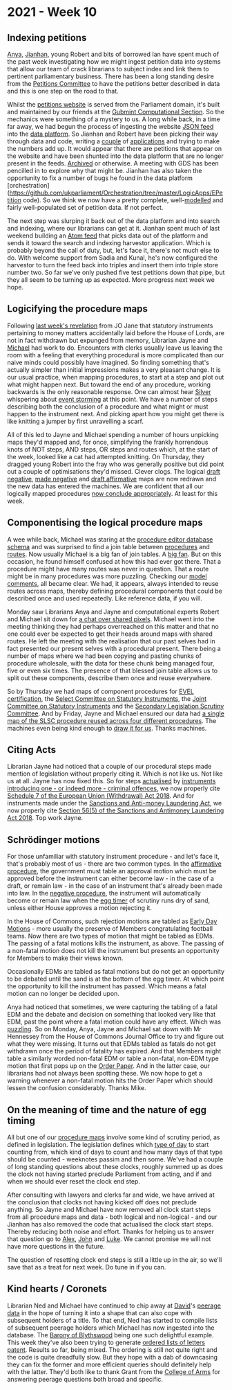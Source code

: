 # 2021 - Week 10

## Indexing petitions

[Anya](https://twitter.com/bitten_), [Jianhan](https://twitter.com/jianhanzhu), young Robert and bits of borrowed Ian have spent much of the past week investigating how we might ingest petition data into systems that allow our team of crack librarians to subject index and link them to pertinent parliamentary business. There has been a long standing desire from the [Petitions Committee](https://committees.parliament.uk/committee/326/petitions-committee/) to have the petitions better described in data and this is one step on the road to that. 

Whilst the [petitions website](https://petition.parliament.uk/) is served from the Parliament domain, it's built and maintained by our friends at the [Gubmint Computational Section](https://www.gov.uk/government/organisations/government-digital-service). So the mechanics were something of a mystery to us. A long while back, in a time far away, we had begun the process of ingesting the website [JSON feed](https://petition.parliament.uk/petitions.json) into the [data platform](https://api.parliament.uk/). So Jianhan and Robert have been picking their way through data and code, writing a [couple](https://petitionresponses.herokuapp.com/petition) of [applications](https://petitions-db.herokuapp.com/) and trying to make the numbers add up. It would appear that there are petitions that appear on the website and have been shunted into the data platform that are no longer present in the feeds. [Archived](https://petition.parliament.uk/archived/petitions) or otherwise. A meeting with GDS has been pencilled in to explore why that might be. Jianhan has also taken the opportunity to fix a number of bugs he found in the data platform [orchestration](https://github.com/ukparliament/Orchestration/tree/master/LogicApps/EPetition code). So we think we now have a pretty complete, well-[modelled](https://ukparliament.github.io/ontologies/petition/petition-ontology.html) and fairly well-populated set of petition data. If not perfect.

The next step was slurping it back out of the data platform and into search and indexing, where our librarians can get at it. Jianhan spent much of last weekend building an [Atom feed](https://petition-feed.azurewebsites.net/petition) that picks data out of the platform and sends it toward the search and indexing harvestor application. Which is probably beyond the call of duty, but, let's face it, there's not much else to do. With welcome support from Sadia and Kunal, he's now configured the harvestor to turn the feed back into triples and insert them into triple store number two. So far we've only pushed five test petitions down that pipe, but they all seem to be turning up as expected. More progress next week we hope.

## Logicifying the procedure maps

Following [last week's revelation](https://ukparliament.github.io/ontologies/meta/weeknotes/2021/09/#logicifying-the-procedure-maps) from JO Jane that statutory instruments pertaining to money matters accidentally laid before the House of Lords, are not in fact withdrawn but expunged from memory, Librarian Jayne and [Michael](https://twitter.com/fantasticlife) had work to do. Encounters with clerks usually leave us leaving the room with a feeling that everything procedural is more complicated than our naive minds could possibly have imagined. So finding something that's actually simpler than initial impressions makes a very pleasant change. It is our usual practice, when mapping procedures, to start at a step and plot out what might happen next. But toward the end of any procedure, working backwards is the only reasonable response. One can almost hear [Silver](https://twitter.com/silveroliver) whispering about [event storming](https://en.wikipedia.org/wiki/Event_storming) at this point. We have a number of steps describing both the conclusion of a procedure and what might or must happen to the instrument next. And picking apart how you might get there is like knitting a jumper by first unravelling a scarf.

All of this led to Jayne and Michael spending a number of hours unpicking maps they'd mapped and, for once, simplifying the frankly horrendous knots of NOT steps, AND steps, OR steps and routes which, at the start of the week, looked like a cat had attempted knitting. On Thursday, they dragged young Robert into the fray who was generally positive but did point out a couple of optimisations they'd missed. Clever clogs. The logical [draft negative](https://ukparliament.github.io/ontologies/procedure/flowcharts/sis/logic-gates/draft-negative.pdf), [made negative](https://ukparliament.github.io/ontologies/procedure/flowcharts/sis/logic-gates/made-negative.pdf) and [draft affirmative](https://ukparliament.github.io/ontologies/procedure/flowcharts/sis/logic-gates/draft-affirmative.pdf) maps are now redrawn and the new data has entered the machines. We are confident that all our logically mapped procedures [now conclude appropriately](https://trello.com/c/2gkdPSZ5/102-check-sis-for-procedure-conclusions). At least for this week.

## Componentising the logical procedure maps

A wee while back, Michael was staring at the [procedure editor database schema](https://github.com/ukparliament/ontologies/blob/master/procedure/meta/editor/schema.pdf) and was surprised to find a join table between [procedures](https://ukparliament.github.io/ontologies/procedure/procedure-ontology.html#d4e153) and [routes](https://ukparliament.github.io/ontologies/procedure/procedure-ontology.html#d4e164). Now usually Michael is a big fan of join tables. A [big fan](https://twitter.com/fantasticlife/status/1308838650323623937). But on this occasion, he found himself confused at how this had ever got there. That a procedure might have many routes was never in question. That a route might be in many procedures was more puzzling. Checking our [model comments](https://ukparliament.github.io/ontologies/procedure/procedure-ontology.html#d4e380), all became clear. We had, it appears, always intended to reuse routes across maps, thereby defining procedural components that could be described once and used repeatedly. Like reference data, if you will.

Monday saw Librarians Anya and Jayne and computational experts Robert and Michael sit down for [a chat over shared pixels](https://trello.com/c/r4Crgf7e/361-can-routes-be-in-many-procedures). Michael went into the meeting thinking they had perhaps overreached on this matter and that no one could ever be expected to get their heads around maps with shared routes. He left the meeting with the realisation that our past selves had in fact presented our present selves with a procedural present. There being a number of maps where we had been copying and pasting chunks of procedure wholesale, with the data for these chunk being managed four, five or even six times. The presence of that blessed join table allows us to split out these components, describe them once and reuse everywhere.

So by Thursday we had maps of component procedures for [EVEL certification](https://github.com/ukparliament/ontologies/blob/master/procedure/flowcharts/components/evel-certification/evel-certification.pdf), the [Select Committee on Statutory Instruments](https://github.com/ukparliament/ontologies/blob/master/procedure/flowcharts/components/scsi/scsi.pdf), the [Joint Committee on Statutory Instruments](https://github.com/ukparliament/ontologies/blob/master/procedure/flowcharts/components/jcsi/jcsi.pdf) and the [Secondary Legislation Scrutiny Committee](https://github.com/ukparliament/ontologies/blob/master/procedure/flowcharts/components/slsc/slsc.pdf). And by Friday, Jayne and Michael ensured our data had [a single map of the SLSC procedure reused across four different procedures](https://trello.com/c/sWa7Zl8u/113-componentise-slsc). The machines even being kind enough to [draw it for us](https://ukparliament.github.io/ontologies/meta/weeknotes/2021/10/slsc.pdf). Thanks machines.

## Citing Acts

Librarian Jayne had noticed that a couple of our procedural steps made mention of legislation without properly citing it. Which is not like us. Not like us at all. Jayne has now fixed this. So for steps [actualised](https://ukparliament.github.io/ontologies/procedure/procedure-ontology.html#d4e319) by [instruments introducing one - or indeed more - criminal offences](https://trello.com/c/PqtCLGUU/367-instruments-introducing-one-or-more-criminal-offences), we now properly cite [Schedule 7 of the European Union (Withdrawal) Act 2018](https://www.legislation.gov.uk/ukpga/2018/16/schedule/7). And for instruments made under the [Sanctions and Anti-money Laundering Act](https://trello.com/c/RDb4lGAR/366-made-affirmative-instruments-made-under-the-sanctions-and-anti-money-laundering-act), we now properly cite [Section 56(5) of the
Sanctions and Antimoney Laundering Act 2018](https://www.legislation.gov.uk/ukpga/2018/13/section/56#section-56-5). Top work Jayne.

## Schrödinger motions

For those unfamiliar with statutory instrument procedure - and let's face it, that's probably most of us - there are two common types. In the [affirmative procedure](https://www.parliament.uk/site-information/glossary/affirmative-procedure/), the government must table an approval motion which must be approved before the instrument can either become law - in the case of a draft, or remain law - in the case of an instrument that's already been made into law. In the [negative procedure](https://www.parliament.uk/site-information/glossary/negative-procedure/), the instrument will automatically become or remain law when the [egg timer](https://parliament-calendar.herokuapp.com/) of scrutiny runs dry of sand, unless either House approves a motion rejecting it.

In the House of Commons, such rejection motions are tabled as [Early Day Motions](https://edm.parliament.uk/) - more usually the preserve of Members congratulating football teams. Now there are two types of motion that might be tabled as EDMs. The passing of a fatal motions kills the instrument, as above. The passing of a non-fatal motion does not kill the instrument but presents an opportunity for Members to make their views known.

Occasionally EDMs are tabled as fatal motions but do not get an opportunity to be debated until the sand is at the bottom of the egg timer. At which point the opportunity to kill the instrument has passed. Which means a fatal motion can no longer be decided upon.

Anya had noticed that sometimes, we were capturing the tabling of a fatal EDM and the debate and decision on something that looked very like that EDM, past the point where a fatal motion could have any effect. Which was [puzzling](https://trello.com/c/BgV8ZVD0/360-pe-mh-ps-edm-fatals-becoming-non-fatals). So on Monday, Anya, Jayne and Michael sat down with Mr Hennessey from the House of Commons Journal Office to try and figure out what they were missing. It turns out that EDMs tabled as fatals do not get withdrawn once the period of fatality has expired. And that Members might table a similarly worded non-fatal EDM or table a non-fatal, non-EDM type motion that first pops up on the [Order Paper](https://commonsbusiness.parliament.uk/document/46017/html). And in the latter case, our librarians had not always been spotting these. We now hope to get a warning whenever a non-fatal motion hits the Order Paper which should lessen the confusion considerably. Thanks Mike.

## On the meaning of time and the nature of egg timing

All but one of our [procedure maps](https://ukparliament.github.io/ontologies/procedure/procedure-ontology.html#maps) involve some kind of scrutiny period, as defined in legislation. The legislation defines which [type of day](https://parliament-calendar.herokuapp.com/date.rb.html) to start counting from, which kind of days to count and how many days of that type should be counted - weeknotes passim and then some. We've had a couple of long standing questions about these clocks, roughly summed up as does the clock not having started preclude Parliament from acting, and if and when we should ever reset the clock end step.

After consulting with lawyers and clerks far and wide, we have arrived at the conclusion that clocks not having kicked off does not preclude anything. So Jayne and Michael have now removed all clock start steps from all procedure maps and data - both logical and non-logical - and our Jianhan has also removed the code that actualised the clock start steps. Thereby reducing both noise and effort. Thanks for helping us to answer that question go to [Alex](https://twitter.com/AlexanderHorne1), [John](https://twitter.com/johnlsheridan) and [Luke](https://twitter.com/Lenorbury). We cannot promise we will not have more questions in the future.

The question of resetting clock end steps is still a little up in the air, so we'll save that as a treat for next week. Do tune in if you can.

## Kind hearts / Coronets

Librarian Ned and Michael have continued to chip away at [David](https://twitter.com/clerkly)'s [peerage data](https://api.parliament.uk/peerages/) in the hope of turning it into a shape that can also cope with subsequent holders of a title. To that end, Ned has started to compile lists of subsequent peerage holders which Michael has now ingested into the database. The [Barony of Blythswood](https://api.parliament.uk/peerages/peerages/542) being one such delightful example. This week they've also been trying to generate [ordered lists of letters patent](https://api.parliament.uk/peerages/letters-patent). Results so far, being mixed. The ordering is still not quite right and the code is quite dreadfully slow. But they hope with a dab of downcasing they can fix the former and more efficient queries should definitely help with the latter. They'd both like to thank Grant from the [College of Arms](https://www.college-of-arms.gov.uk/) for answering peerage questions both broad and specific.





